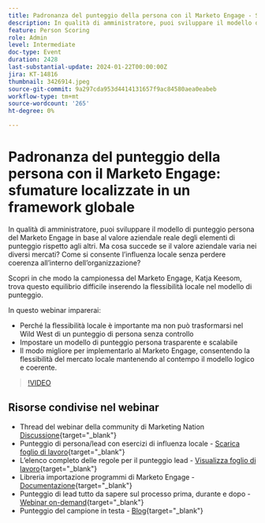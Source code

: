 ```yaml
---
title: Padronanza del punteggio della persona con il Marketo Engage - Sfumature localizzate in un framework globale
description: In qualità di amministratore, puoi sviluppare il modello di punteggio persona del Marketo Engage in base al valore aziendale reale degli elementi di punteggio rispetto agli altri. Ma cosa succede se il valore aziendale varia nei diversi mercati? Come si consente l’influenza locale senza perdere coerenza all’interno dell’organizzazione? Scopri come trova l’equilibrio inserendo la flessibilità locale nel modello di punteggio.
feature: Person Scoring
role: Admin
level: Intermediate
doc-type: Event
duration: 2428
last-substantial-update: 2024-01-22T00:00:00Z
jira: KT-14816
thumbnail: 3426914.jpeg
source-git-commit: 9a297cda953d4414131657f9ac84580aea0eabeb
workflow-type: tm+mt
source-wordcount: '265'
ht-degree: 0%

---
```



# Padronanza del punteggio della persona con il Marketo Engage: sfumature localizzate in un framework globale

In qualità di amministratore, puoi sviluppare il modello di punteggio persona del Marketo Engage in base al valore aziendale reale degli elementi di punteggio rispetto agli altri. Ma cosa succede se il valore aziendale varia nei diversi mercati? Come si consente l’influenza locale senza perdere coerenza all’interno dell’organizzazione?

Scopri in che modo la campionessa del Marketo Engage, Katja Keesom, trova questo equilibrio difficile inserendo la flessibilità locale nel modello di punteggio.

In questo webinar imparerai:

* Perché la flessibilità locale è importante ma non può trasformarsi nel Wild West di un punteggio di persona senza controllo
* Impostare un modello di punteggio persona trasparente e scalabile
* Il modo migliore per implementarlo al Marketo Engage, consentendo la flessibilità del mercato locale mantenendo al contempo il modello logico e coerente.

>[!VIDEO](https://video.tv.adobe.com/v/3426914/?learn=on)

## Risorse condivise nel webinar

* Thread del webinar della community di Marketing Nation [Discussione](https://nation.marketo.com/t5/product-discussions/learn-from-your-peers-webinar-person-scoring-mastery-with/m-p/343084#M194864){target="_blank"}
* Punteggio di persona/lead con esercizi di influenza locale - [Scarica foglio di lavoro](../../assets/marketo/build-scoring-model-and-local-flexibility-scoring-worksheet.docx){target="_blank"}
* L’elenco completo delle regole per il punteggio lead - [Visualizza foglio di lavoro](https://go.marketo.com/rs/561-HYG-937/images/Marketo-Lead-Scoring.pdf){target="_blank"}
* Libreria importazione programmi di Marketo Engage - [Documentazione](https://experienceleague.adobe.com/docs/marketo/using/product-docs/core-marketo-concepts/programs/program-library/program-import-library-overview.html){target="_blank"}
* Punteggio di lead tutto da sapere sul processo prima, durante e dopo - [Webinar on-demand](https://business.adobe.com/summit/2020/all-about-the-before-during-and-after-of-lead-scoring.html){target="_blank"}
* Punteggio del campione in testa - [Blog](https://nation.marketo.com/t5/product-blogs/marketo-success-series-lead-scoring/ba-p/309849){target="_blank"}

